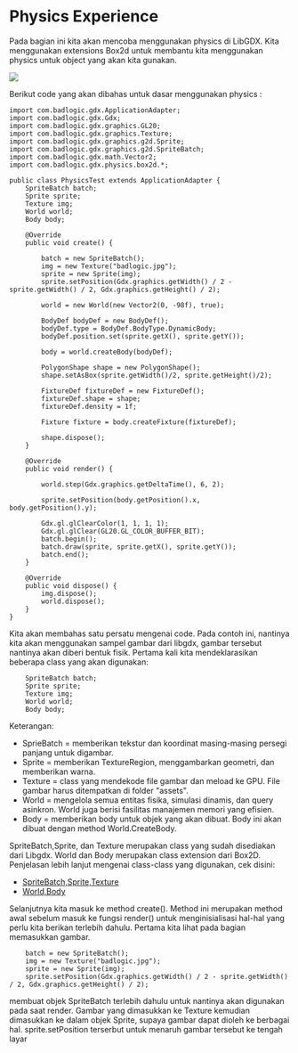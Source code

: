 # Physics Experience

Pada bagian ini kita akan mencoba menggunakan physics di LibGDX. Kita menggunakan extensions Box2d untuk membantu kita menggunakan physics untuk object yang akan kita gunakan. 

<img src="https://user-images.githubusercontent.com/30854454/30844444-3c03c402-a2b9-11e7-870b-da31c1ef8cc5.png" align="middle" />

Berikut code yang akan dibahas untuk dasar menggunakan physics :

```
import com.badlogic.gdx.ApplicationAdapter;
import com.badlogic.gdx.Gdx;
import com.badlogic.gdx.graphics.GL20;
import com.badlogic.gdx.graphics.Texture;
import com.badlogic.gdx.graphics.g2d.Sprite;
import com.badlogic.gdx.graphics.g2d.SpriteBatch;
import com.badlogic.gdx.math.Vector2;
import com.badlogic.gdx.physics.box2d.*;

public class PhysicsTest extends ApplicationAdapter {
    SpriteBatch batch;
    Sprite sprite;
    Texture img;
    World world;
    Body body;

    @Override
    public void create() {

        batch = new SpriteBatch();             
        img = new Texture("badlogic.jpg");
        sprite = new Sprite(img);
        sprite.setPosition(Gdx.graphics.getWidth() / 2 - sprite.getWidth() / 2, Gdx.graphics.getHeight() / 2);

        world = new World(new Vector2(0, -98f), true);
        
        BodyDef bodyDef = new BodyDef();
        bodyDef.type = BodyDef.BodyType.DynamicBody;                        
        bodyDef.position.set(sprite.getX(), sprite.getY());
        
        body = world.createBody(bodyDef);
        
        PolygonShape shape = new PolygonShape();
        shape.setAsBox(sprite.getWidth()/2, sprite.getHeight()/2);
        
        FixtureDef fixtureDef = new FixtureDef();
        fixtureDef.shape = shape;
        fixtureDef.density = 1f;

        Fixture fixture = body.createFixture(fixtureDef);
        
        shape.dispose();
    }

    @Override
    public void render() {
    
        world.step(Gdx.graphics.getDeltaTime(), 6, 2);
        
        sprite.setPosition(body.getPosition().x, body.getPosition().y);
        
        Gdx.gl.glClearColor(1, 1, 1, 1);
        Gdx.gl.glClear(GL20.GL_COLOR_BUFFER_BIT);
        batch.begin();
        batch.draw(sprite, sprite.getX(), sprite.getY());
        batch.end();
    }

    @Override
    public void dispose() {        
        img.dispose();
        world.dispose();
    }
}
```
Kita akan membahas satu persatu mengenai code. Pada contoh ini, nantinya kita akan menggunakan sampel gambar dari libgdx, gambar tersebut nantinya akan diberi bentuk fisik. Pertama kali kita mendeklarasikan beberapa class yang akan digunakan:
```
    SpriteBatch batch;
    Sprite sprite;
    Texture img;
    World world;
    Body body;
```
Keterangan:
* SprieBatch = memberikan tekstur dan koordinat masing-masing persegi panjang untuk digambar.
* Sprite     = memberikan TextureRegion, menggambarkan geometri, dan memberikan warna.
* Texture    = class yang mendekode file gambar dan meload ke GPU. File gambar harus ditempatkan di folder "assets".
* World      = mengelola semua entitas fisika, simulasi dinamis, dan query asinkron. World juga berisi fasilitas manajemen memori yang efisien.
* Body       = memberikan body untuk objek yang akan dibuat. Body ini akan dibuat dengan method World.CreateBody.

SpriteBatch,Sprite, dan Texture merupakan class yang sudah disediakan dari Libgdx. World dan Body merupakan class extension dari Box2D. Penjelasan lebih lanjut mengenai class-class yang digunakan, cek disini:
* [SpriteBatch,Sprite,Texture](https://github.com/libgdx/libgdx/wiki/Spritebatch%2C-Textureregions%2C-and-Sprites)
* [World,Body](https://github.com/libgdx/libgdx/wiki/Box2d)

Selanjutnya kita masuk ke method create(). Method ini merupakan method awal sebelum masuk ke fungsi render() untuk menginisialisasi hal-hal yang perlu kita berikan terlebih dahulu. Pertama kita lihat pada bagian memasukkan gambar.
```
    batch = new SpriteBatch();             
    img = new Texture("badlogic.jpg");
    sprite = new Sprite(img);
    sprite.setPosition(Gdx.graphics.getWidth() / 2 - sprite.getWidth() / 2, Gdx.graphics.getHeight() / 2);

```
membuat objek SpriteBatch terlebih dahulu untuk nantinya akan digunakan pada saat render. Gambar yang dimasukkan ke Texture kemudian dimasukkan ke dalam objek Sprite, supaya gambar dapat dioleh ke berbagai hal. sprite.setPosition terserbut untuk menaruh gambar tersebut ke tengah layar
